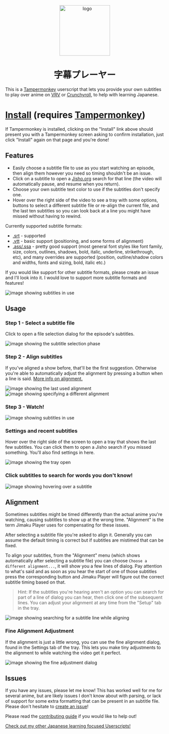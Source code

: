 <div align="center">
	<img src="src/static/assets/logo.svg?sanitize=true" width="160" height="160" alt="logo">
	<h1>字幕プレーヤー</h1>
</div>

This is a [Tampermonkey](https://www.tampermonkey.net/) userscript that lets you provide your own subtitles to play over anime on
[VRV](https://vrv.co/) or [Crunchyroll](https://www.crunchyroll.com/), to help with learning
Japanese.

# [Install](https://github.com/sheodox/jimaku-player/raw/master/dist/jimaku-player.user.js) (requires [Tampermonkey](https://www.tampermonkey.net/))

If Tampermonkey is installed, clicking on the "Install" link above should present you with a Tampermonkey screen asking to confirm
installation, just click "Install" again on that page and you're done!

## Features

- Easily choose a subtitle file to use as you start watching an episode, then align them however
  you need so timing shouldn't be an issue.
- Click on a subtitle to open a [Jisho.org](https://jisho.org) search for that line (the video
  will automatically pause, and resume when you return).
- Choose your own subtitle text color to use if the subtitles don't specify one.
- Hover over the right side of the video to see a tray with some options, buttons to select a
  different subtitle file or re-align the current file, and the last ten subtitles so you
  can look back at a line you might have missed without having to rewind.

Currently supported subtitle formats:

- [.srt](https://en.wikipedia.org/wiki/SubRip) - supported
- [.vtt](https://developer.mozilla.org/en-US/docs/Web/API/WebVTT_API) - basic support
  (positioning, and some forms of alignment)
- [.ass/.ssa](https://en.wikipedia.org/wiki/SubStation_Alpha) - pretty good support (most general
  font styles like font family, size, colors, outlines, shadows, bold, italic, underline, strikethrough,
  etc), and many overrides are supported (position, outline/shadow colors and widths, fonts and
  sizing, bold, italic etc.)

If you would like support for other subtitle formats, please create an issue and I'll look into
it. I would love to support more subtitle formats and features!

![image showing subtitles in use](https://raw.githubusercontent.com/sheodox/jimaku-player/master/images/subtitles.png)

## Usage

### Step 1 - Select a subtitle file

Click to open a file selection dialog for the episode's subtitles.

![image showing the subtitle selection phase](https://raw.githubusercontent.com/sheodox/jimaku-player/master/images/select-subs.png)

### Step 2 - Align subtitles

If you've aligned a show before, that'll be the first suggestion. Otherwise you're able to
automatically adjust the alignment by pressing a button when a line is said. [More info
on alignment.](#alignment)

![image showing the last used alignment](https://raw.githubusercontent.com/sheodox/jimaku-player/master/images/align-subs-remembered.png)
![image showing specifying a different alignment](https://raw.githubusercontent.com/sheodox/jimaku-player/master/images/align-auto.png)

### Step 3 - Watch!

![image showing subtitles in use](https://raw.githubusercontent.com/sheodox/jimaku-player/master/images/subtitles.png)

### Settings and recent subtitles

Hover over the right side of the screen to open a tray that shows the last few subtitles. You can
click them to open a Jisho search if you missed something. You'll also find settings in here.

![image showing the tray open](https://raw.githubusercontent.com/sheodox/jimaku-player/master/images/tray.png)

### Click subtitles to search for words you don't know!

![image showing hovering over a subtitle](https://raw.githubusercontent.com/sheodox/jimaku-player/master/images/click-to-search.png)

## Alignment

Sometimes subtitles might be timed differently than the actual anime you're watching, causing subtitles to
show up at the wrong time. "Alignment" is the term Jimaku Player uses for compensating for these issues.

After selecting a subtitle file you're asked to align it. Generally you can assume the default timing is correct
but if subtitles are mistimed that can be fixed.

To align your subtitles, from the "Alignment" menu (which shows automatically after selecting a subtitle file) you can
choose `Choose a different alignment...`, it will show you a few lines of dialog. Pay attention to what's said and as
soon as you hear the start of one of those subtitles press the corresponding button and Jimaku Player will figure out
the correct subtitle timing based on that.

> Hint: If the subtitles you're hearing aren't an option you can search for part of a line of dialog you can hear, then click one of the subsequent lines. You can adjust your alignment at any time from the "Setup" tab in the tray.

![image showing searching for a subtitle line while aligning](https://raw.githubusercontent.com/sheodox/jimaku-player/master/images/align-auto-searched.png)

### Fine Alignment Adjustment

If the alignment is just a little wrong, you can use the fine alignment dialog, found in the Settings
tab of the tray. This lets you make tiny adjustments to the alignment to while watching the video
get it perfect.

![image showing the fine adjustment dialog](https://raw.githubusercontent.com/sheodox/jimaku-player/master/images/fine-adjustment.png)

## Issues

If you have any issues, please let me know! This has worked well for me for several anime,
but are likely issues I don't know about with parsing, or lack of support for some extra
formatting that can be present in an subtitle file. Please don't hesitate to
[create an issue](https://github.com/sheodox/jimaku-player/issues/new)!

Please read the [contributing guide](https://github.com/sheodox/jimaku-player/blob/master/CONTRIBUTING.md) if you would like to help out!

[Check out my other Japanese learning focused Userscripts!](https://github.com/sheodox/japanese-userscripts#vrv-srt-playeruserjs)
